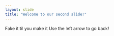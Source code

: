 ```yaml
---
layout: slide
title: "Welcome to our second slide!"
---
```

Fake it til you make it
Use the left arrow to go back!
